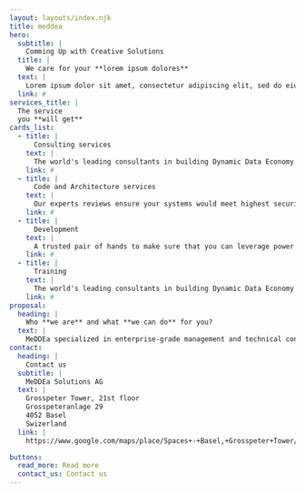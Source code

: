 ```yaml
---
layout: layouts/index.njk
title: meddea
hero:
  subtitle: | 
    Comming Up with Creative Solutions
  title: |
    We care for your **lorem ipsum dolores**
  text: |
    Lorem ipsum dolor sit amet, consectetur adipiscing elit, sed do eiusmod tempor incididunt ut labore et dolore magna aliqua. Ut enim ad minim veniam, quis nostrud exercitation ullamco laboris nisi ut aliquip ex ea commodo consequat.
  link: #
services_title: |
  The service
  you **will get**
cards_list:
  - title: | 
      Consulting services
    text: | 
      The world's leading consultants in building Dynamic Data Economy components.
    link: #
  - title: |  
      Code and Architecture services
    text: | 
      Our experts reviews ensure your systems would meet highest security standards, data protection regulation.
    link: #
  - title: | 
      Development
    text: | 
      A trusted pair of hands to make sure that you can leverage power of DDE in your products.
    link: #
  - title: |
      Training
    text: | 
      The world's leading consultants in building Dynamic Data Economy components.
    link: #
proposal: 
  heading: |
    Who **we are** and what **we can do** for you?
  text: | 
    MeDDEa specialized in enterprise-grade management and technical consultancy services for a Dynamic Data Economy (DDE) across the three domains of access management, identity managementm, and data management.
contact: 
  heading: |
    Contact us
  subtitle: |
    MeDDEa Solutions AG
  text: |
    Grosspeter Tower, 21st floor
    Grosspeteranlage 29
    4052 Basel
    Swizerland
  link: |
    https://www.google.com/maps/place/Spaces+-+Basel,+Grosspeter+Tower/@47.5442757,7.6030794,16.25z/data=!4m5!3m4!1s0x4791b836437873c5:0x3741b3ea9de33c59!8m2!3d47.5450004!4d7.6026437

buttons:
  read_more: Read more
  contact_us: Contact us
---
```


